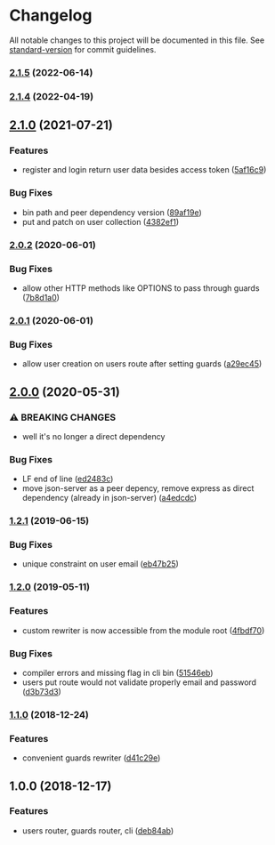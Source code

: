 # Changelog

All notable changes to this project will be documented in this file. See [standard-version](https://github.com/conventional-changelog/standard-version) for commit guidelines.

### [2.1.5](https://github.com/jeremyben/json-server-auth/compare/v2.1.4...v2.1.5) (2022-06-14)

### [2.1.4](https://github.com/jeremyben/json-server-auth/compare/v2.1.0...v2.1.4) (2022-04-19)

## [2.1.0](https://github.com/jeremyben/json-server-auth/compare/v2.0.2...v2.1.0) (2021-07-21)


### Features

* register and login return user data besides access token ([5af16c9](https://github.com/jeremyben/json-server-auth/commit/5af16c940e8a41b0bd81c478813827561eb2d5b9))


### Bug Fixes

* bin path and peer dependency version ([89af19e](https://github.com/jeremyben/json-server-auth/commit/89af19ef636136d8db389879857282cfc6a1636f))
* put and patch on user collection ([4382ef1](https://github.com/jeremyben/json-server-auth/commit/4382ef1a41dfa90734719eb2cc163c355ec0d733))

### [2.0.2](https://github.com/jeremyben/json-server-auth/compare/v2.0.1...v2.0.2) (2020-06-01)


### Bug Fixes

* allow other HTTP methods like OPTIONS to pass through guards ([7b8d1a0](https://github.com/jeremyben/json-server-auth/commit/7b8d1a0fe9d12b4d527b3a795d4aed9fdcf07961))

### [2.0.1](https://github.com/jeremyben/json-server-auth/compare/v2.0.0...v2.0.1) (2020-06-01)


### Bug Fixes

* allow user creation on users route after setting guards ([a29ec45](https://github.com/jeremyben/json-server-auth/commit/a29ec452141f79fc5967538d4a852b3462f2b928))

## [2.0.0](https://github.com/jeremyben/json-server-auth/compare/v1.2.1...v2.0.0) (2020-05-31)


### ⚠ BREAKING CHANGES

* well it's no longer a direct dependency

### Bug Fixes

* LF end of line ([ed2483c](https://github.com/jeremyben/json-server-auth/commit/ed2483c53e6082f5beed6c758f9080218643ecbd))
* move json-server as a peer depency, remove express as direct dependency (already in json-server) ([a4edcdc](https://github.com/jeremyben/json-server-auth/commit/a4edcdcdffcbb2015a43f5cb8c80190a112e5a41))

### [1.2.1](https://github.com/jeremyben/json-server-auth/compare/v1.2.0...v1.2.1) (2019-06-15)


### Bug Fixes

* unique constraint on user email ([eb47b25](https://github.com/jeremyben/json-server-auth/commit/eb47b252612628b03821876db62bf6ed5ba1490f))

### [1.2.0](https://github.com/jeremyben/json-server-auth/compare/v1.1.0...v1.2.0) (2019-05-11)


### Features

* custom rewriter is now accessible from the module root ([4fbdf70](https://github.com/jeremyben/json-server-auth/commit/4fbdf70bc72119ff79ee8a686162e62020a64bb8))

### Bug Fixes

* compiler errors and missing flag in cli bin ([51546eb](https://github.com/jeremyben/json-server-auth/commit/51546ebe05f1d1300b6debc7eb5e0850f4fd1add))
* users put route would not validate properly email and password ([d3b73d3](https://github.com/jeremyben/json-server-auth/commit/d3b73d3f6e9d5479de6ba6a07f0eabf17f0c2cf8))

### [1.1.0](https://github.com/jeremyben/json-server-auth/compare/v1.0.0...v1.1.0) (2018-12-24)


### Features

* convenient guards rewriter ([d41c29e](https://github.com/jeremyben/json-server-auth/commit/d41c29e6fb49a51df278f4ecfbe268c94596955b))

## 1.0.0 (2018-12-17)


### Features

* users router, guards router, cli ([deb84ab](https://github.com/jeremyben/json-server-auth/commit/deb84abd65fcc95c10c6b3e5968d9495e4acf0d4))
